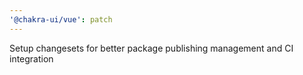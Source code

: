 ```yaml
---
'@chakra-ui/vue': patch
---
```


Setup changesets for better package publishing management and CI integration
